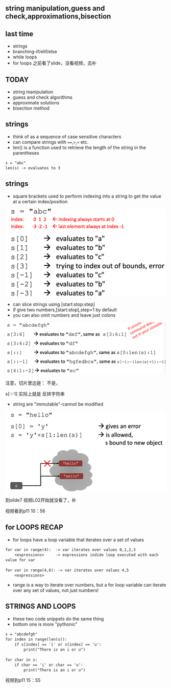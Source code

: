 ## string manipulation,guess and check,approximations,bisection  
## last time
* strings
* branching-if/elif/else
* while loops
* for loops
之前看了slide，没看视频，去补

## TODAY
* string manipulation
* guess and check algorithms
* approximate solutions
* bisection method  

## strings
* think of as a sequence of case sensitive characters
* can compare strings with `==`,`>`,`<` etc.
* len() is a function used to retrieve the length of the string in the parentheses

```
s = "abc"
len(s) -> evaluates to 3
```

## strings
* square brackets used to perform indexing into a string to get the value at a certain index/position

![image-20220203151032627](https://raw.githubusercontent.com/lunnche/picgo-image/main/image-20220203151032627.png)

* can slice strings using [start:stop:step]
* if give two numbers,[start:stop],step=1 by default
* you can also omit numbers and leave just colons

![image-20220203151213452](https://raw.githubusercontent.com/lunnche/picgo-image/main/image-20220203151213452.png)

注意，切片里边是： 不是，

s[::-1] 实际上就是 反转字符串

* string are "immutable"-cannot be modified

![image-20220203152206695](https://raw.githubusercontent.com/lunnche/picgo-image/main/image-20220203152206695.png)

到silde7 视频L02开始就没看了，补

视频看到p11  10：56

## for LOOPS RECAP  
* for loops have a loop variable that iterates over a set of values

```
for var in range(4):  -> var iterates over values 0,1,2,3
    <expressions>     -> expressions indide loop executed with each value for var

for var in range(4,6): -> var iterates over values 4,5
    <expressions>  
```

* range is a way to iterate over numbers, but a for loop variable can iterate over any set of values, not just numbers!

## STRINGS AND LOOPS
* these two code snippets do the same thing
* bottom one is more "pythonic"

```
s = "abcdefgh"
for index in range(len(s)):
    if s[index] == 'i' or s[index] == 'u':
        print("There is an i or u")  

for char in s:
    if char == 'i' or char == 'u':
        print("There is an i or u")
```

视频到p11   15：55
